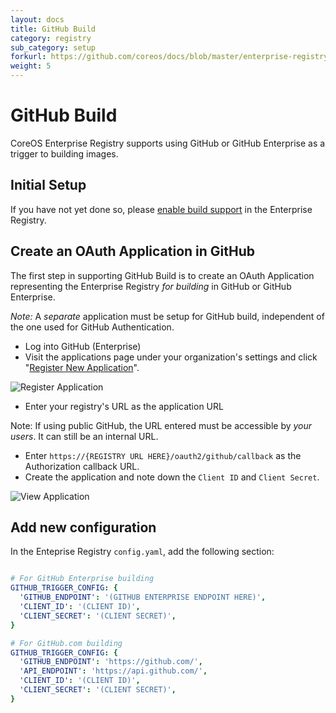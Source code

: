 ```yaml
---
layout: docs
title: GitHub Build
category: registry
sub_category: setup
forkurl: https://github.com/coreos/docs/blob/master/enterprise-registry/github-build/index.md
weight: 5
---
```


# GitHub Build

CoreOS Enterprise Registry supports using GitHub or GitHub Enterprise as a trigger to building
images.

## Initial Setup

If you have not yet done so, please <a href="{{site.url}}/docs/enterprise-registry/build-support/">enable build support</a> in the Enterprise Registry.

## Create an OAuth Application in GitHub

The first step in supporting GitHub Build is to create an OAuth Application representing the
Enterprise Registry *for building* in GitHub or GitHub Enterprise.

*Note:* A *separate* application must be setup for GitHub build, independent of the one used for GitHub Authentication.

- Log into GitHub (Enterprise)
- Visit the applications page under your organization's settings and click "<a href="https://github.com/settings/applications/new">Register New Application</a>".


<img src="{{site.url}}/docs/enterprise-registry/github-auth/register-app.png" class="img-center" alt="Register Application"/>

- Enter your registry's URL as the application URL

Note: If using public GitHub, the URL entered must be accessible by *your users*. It can still be an internal URL.

- Enter `https://{REGISTRY URL HERE}/oauth2/github/callback` as the Authorization callback URL.
- Create the application and note down the `Client ID` and `Client Secret`.

<img src="{{site.url}}/docs/enterprise-registry/github-auth/view-app.png" class="img-center" alt="View Application"/>


## Add new configuration

In the Enteprise Registry `config.yaml`, add the following section:

```yaml

# For GitHub Enterprise building
GITHUB_TRIGGER_CONFIG: {
  'GITHUB_ENDPOINT': '(GITHUB ENTERPRISE ENDPOINT HERE)',
  'CLIENT_ID': '(CLIENT ID)',
  'CLIENT_SECRET': '(CLIENT SECRET)',
}

# For GitHub.com building
GITHUB_TRIGGER_CONFIG: {
  'GITHUB_ENDPOINT': 'https://github.com/',
  'API_ENDPOINT': 'https://api.github.com/',
  'CLIENT_ID': '(CLIENT ID)',
  'CLIENT_SECRET': '(CLIENT SECRET)',
}
```

